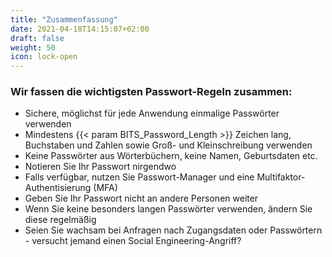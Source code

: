 ```yaml
---
title: "Zusammenfassung"
date: 2021-04-18T14:15:07+02:00
draft: false
weight: 50
icon: lock-open
---
```


### Wir fassen die wichtigsten Passwort-Regeln zusammen:

- Sichere, möglichst für jede Anwendung einmalige Passwörter verwenden
- Mindestens {{< param BITS_Password_Length >}} Zeichen lang, Buchstaben und Zahlen sowie Groß- und Kleinschreibung verwenden
- Keine Passwörter aus Wörterbüchern, keine Namen, Geburtsdaten etc.
- Notieren Sie Ihr Passwort nirgendwo
- Falls verfügbar, nutzen Sie Passwort-Manager und eine Multifaktor-Authentisierung (MFA)
- Geben Sie Ihr Passwort nicht an andere Personen weiter
- Wenn Sie keine besonders langen Passwörter verwenden, ändern Sie diese regelmäßig
- Seien Sie wachsam bei Anfragen nach Zugangsdaten oder Passwörtern - versucht jemand einen Social Engineering-Angriff?
